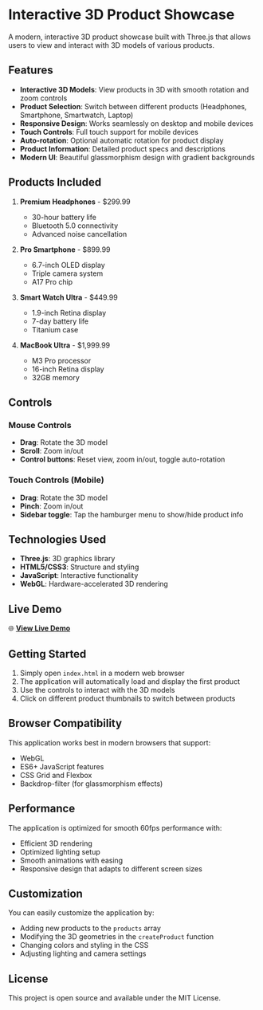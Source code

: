# Interactive 3D Product Showcase

A modern, interactive 3D product showcase built with Three.js that allows users to view and interact with 3D models of various products.

## Features

- **Interactive 3D Models**: View products in 3D with smooth rotation and zoom controls
- **Product Selection**: Switch between different products (Headphones, Smartphone, Smartwatch, Laptop)
- **Responsive Design**: Works seamlessly on desktop and mobile devices
- **Touch Controls**: Full touch support for mobile devices
- **Auto-rotation**: Optional automatic rotation for product display
- **Product Information**: Detailed product specs and descriptions
- **Modern UI**: Beautiful glassmorphism design with gradient backgrounds

## Products Included

1. **Premium Headphones** - $299.99
   - 30-hour battery life
   - Bluetooth 5.0 connectivity
   - Advanced noise cancellation

2. **Pro Smartphone** - $899.99
   - 6.7-inch OLED display
   - Triple camera system
   - A17 Pro chip

3. **Smart Watch Ultra** - $449.99
   - 1.9-inch Retina display
   - 7-day battery life
   - Titanium case

4. **MacBook Ultra** - $1,999.99
   - M3 Pro processor
   - 16-inch Retina display
   - 32GB memory

## Controls

### Mouse Controls
- **Drag**: Rotate the 3D model
- **Scroll**: Zoom in/out
- **Control buttons**: Reset view, zoom in/out, toggle auto-rotation

### Touch Controls (Mobile)
- **Drag**: Rotate the 3D model
- **Pinch**: Zoom in/out
- **Sidebar toggle**: Tap the hamburger menu to show/hide product info

## Technologies Used

- **Three.js**: 3D graphics library
- **HTML5/CSS3**: Structure and styling
- **JavaScript**: Interactive functionality
- **WebGL**: Hardware-accelerated 3D rendering

## Live Demo

🌐 **[View Live Demo](https://your-username.github.io/Interactive-3d-product-showcase/)**

## Getting Started

1. Simply open `index.html` in a modern web browser
2. The application will automatically load and display the first product
3. Use the controls to interact with the 3D models
4. Click on different product thumbnails to switch between products

## Browser Compatibility

This application works best in modern browsers that support:
- WebGL
- ES6+ JavaScript features
- CSS Grid and Flexbox
- Backdrop-filter (for glassmorphism effects)

## Performance

The application is optimized for smooth 60fps performance with:
- Efficient 3D rendering
- Optimized lighting setup
- Smooth animations with easing
- Responsive design that adapts to different screen sizes

## Customization

You can easily customize the application by:
- Adding new products to the `products` array
- Modifying the 3D geometries in the `createProduct` function
- Changing colors and styling in the CSS
- Adjusting lighting and camera settings

## License

This project is open source and available under the MIT License.
